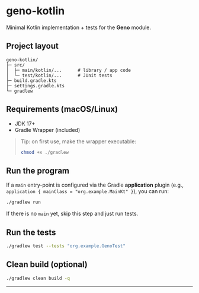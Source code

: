 # geno-kotlin

Minimal Kotlin implementation + tests for the **Geno** module.

## Project layout

```
geno-kotlin/
├─ src/
│  ├─ main/kotlin/...      # library / app code
│  └─ test/kotlin/...      # JUnit tests
├─ build.gradle.kts
├─ settings.gradle.kts
└─ gradlew
```

## Requirements (macOS/Linux)

- JDK 17+
- Gradle Wrapper (included)

> Tip: on first use, make the wrapper executable:
>
> ```bash
> chmod +x ./gradlew
> ```

## Run the program

If a `main` entry-point is configured via the Gradle **application** plugin (e.g., `application { mainClass = "org.example.MainKt" }`), you can run:

```bash
./gradlew run
```

If there is no `main` yet, skip this step and just run tests.

## Run the tests

```bash
./gradlew test --tests "org.example.GenoTest"
```

## Clean build (optional)

```bash
./gradlew clean build -q
```

---
